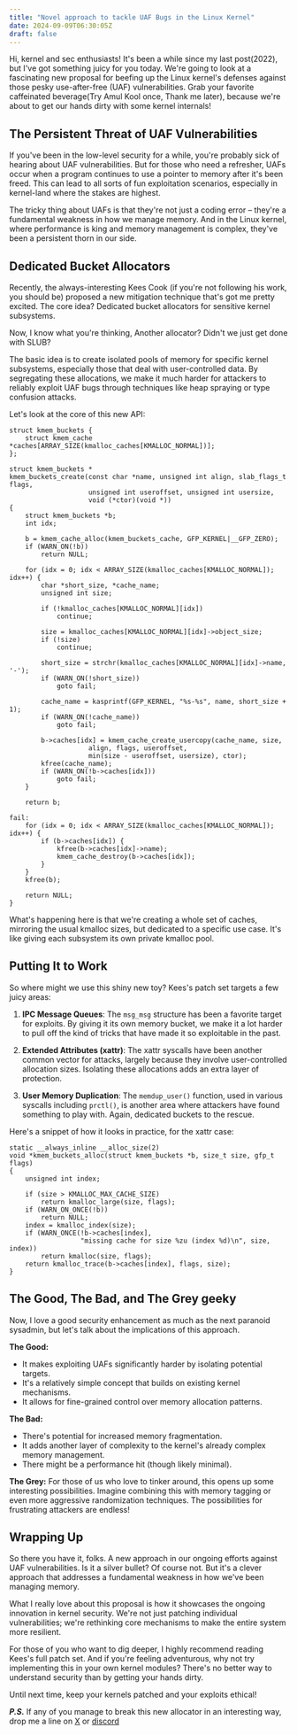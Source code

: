 ```yaml
---
title: "Novel approach to tackle UAF Bugs in the Linux Kernel"
date: 2024-09-09T06:30:05Z
draft: false
---
```


Hi, kernel and sec enthusiasts! It's been a while since my last post(2022), but I've got something juicy for you today. We're going to look at a fascinating new proposal for beefing up the Linux kernel's defenses against those pesky use-after-free (UAF) vulnerabilities. Grab your favorite caffeinated beverage(Try Amul Kool once, Thank me later), because we're about to get our hands dirty with some kernel internals!

## The Persistent Threat of UAF Vulnerabilities

If you've been in the low-level security for a while, you're probably sick of hearing about UAF vulnerabilities. But for those who need a refresher, UAFs occur when a program continues to use a pointer to memory after it's been freed. This can lead to all sorts of fun exploitation scenarios, especially in kernel-land where the stakes are highest.

The tricky thing about UAFs is that they're not just a coding error – they're a fundamental weakness in how we manage memory. And in the Linux kernel, where performance is king and memory management is complex, they've been a persistent thorn in our side.

## Dedicated Bucket Allocators

Recently, the always-interesting Kees Cook (if you're not following his work, you should be) proposed a new mitigation technique that's got me pretty excited. The core idea? Dedicated bucket allocators for sensitive kernel subsystems.

Now, I know what you're thinking, Another allocator? Didn't we just get done with SLUB?

The basic idea is to create isolated pools of memory for specific kernel subsystems, especially those that deal with user-controlled data. 
By segregating these allocations, we make it much harder for attackers to reliably exploit UAF bugs through techniques like heap spraying or type confusion attacks.

Let's look at the core of this new API:

```
struct kmem_buckets {
    struct kmem_cache *caches[ARRAY_SIZE(kmalloc_caches[KMALLOC_NORMAL])];
};

struct kmem_buckets *
kmem_buckets_create(const char *name, unsigned int align, slab_flags_t flags,
                    unsigned int useroffset, unsigned int usersize,
                    void (*ctor)(void *))
{
    struct kmem_buckets *b;
    int idx;

    b = kmem_cache_alloc(kmem_buckets_cache, GFP_KERNEL|__GFP_ZERO);
    if (WARN_ON(!b))
        return NULL;

    for (idx = 0; idx < ARRAY_SIZE(kmalloc_caches[KMALLOC_NORMAL]); idx++) {
        char *short_size, *cache_name;
        unsigned int size;

        if (!kmalloc_caches[KMALLOC_NORMAL][idx])
            continue;

        size = kmalloc_caches[KMALLOC_NORMAL][idx]->object_size;
        if (!size)
            continue;

        short_size = strchr(kmalloc_caches[KMALLOC_NORMAL][idx]->name, '-');
        if (WARN_ON(!short_size))
            goto fail;

        cache_name = kasprintf(GFP_KERNEL, "%s-%s", name, short_size + 1);
        if (WARN_ON(!cache_name))
            goto fail;

        b->caches[idx] = kmem_cache_create_usercopy(cache_name, size,
                    align, flags, useroffset,
                    min(size - useroffset, usersize), ctor);
        kfree(cache_name);
        if (WARN_ON(!b->caches[idx]))
            goto fail;
    }

    return b;

fail:
    for (idx = 0; idx < ARRAY_SIZE(kmalloc_caches[KMALLOC_NORMAL]); idx++) {
        if (b->caches[idx]) {
            kfree(b->caches[idx]->name);
            kmem_cache_destroy(b->caches[idx]);
        }
    }
    kfree(b);

    return NULL;
}
```

What's happening here is that we're creating a whole set of caches, mirroring the usual kmalloc sizes, but dedicated to a specific use case. It's like giving each subsystem its own private kmalloc pool.

## Putting It to Work

So where might we use this shiny new toy? Kees's patch set targets a few juicy areas:

1. **IPC Message Queues**: The `msg_msg` structure has been a favorite target for exploits. By giving it its own memory bucket, we make it a lot harder to pull off the kind of tricks that have made it so exploitable in the past.

2. **Extended Attributes (xattr)**: The xattr syscalls have been another common vector for attacks, largely because they involve user-controlled allocation sizes. Isolating these allocations adds an extra layer of protection.

3. **User Memory Duplication**: The `memdup_user()` function, used in various syscalls including `prctl()`, is another area where attackers have found something to play with. Again, dedicated buckets to the rescue.

Here's a snippet of how it looks in practice, for the xattr case:

```
static __always_inline __alloc_size(2)
void *kmem_buckets_alloc(struct kmem_buckets *b, size_t size, gfp_t flags)
{
    unsigned int index;

    if (size > KMALLOC_MAX_CACHE_SIZE)
        return kmalloc_large(size, flags);
    if (WARN_ON_ONCE(!b))
        return NULL;
    index = kmalloc_index(size);
    if (WARN_ONCE(!b->caches[index],
                  "missing cache for size %zu (index %d)\n", size, index))
        return kmalloc(size, flags);
    return kmalloc_trace(b->caches[index], flags, size);
}
```

## The Good, The Bad, and The Grey geeky

Now, I love a good security enhancement as much as the next paranoid sysadmin, but let's talk about the implications of this approach.

**The Good:**
- It makes exploiting UAFs significantly harder by isolating potential targets.
- It's a relatively simple concept that builds on existing kernel mechanisms.
- It allows for fine-grained control over memory allocation patterns.

**The Bad:**
- There's potential for increased memory fragmentation.
- It adds another layer of complexity to the kernel's already complex memory management.
- There might be a performance hit (though likely minimal).

**The Grey:**
For those of us who love to tinker around, this opens up some interesting possibilities. Imagine combining this with memory tagging or even more aggressive randomization techniques. The possibilities for frustrating attackers are endless!

## Wrapping Up

So there you have it, folks. A new approach in our ongoing efforts against UAF vulnerabilities. Is it a silver bullet? Of course not. But it's a clever approach that addresses a fundamental weakness in how we've been managing memory.

What I really love about this proposal is how it showcases the ongoing innovation in kernel security. We're not just patching individual vulnerabilities; we're rethinking core mechanisms to make the entire system more resilient.

For those of you who want to dig deeper, I highly recommend reading Kees's full patch set. And if you're feeling adventurous, why not try implementing this in your own kernel modules? There's no better way to understand security than by getting your hands dirty.

Until next time, keep your kernels patched and your exploits ethical!

***P.S.*** If any of you manage to break this new allocator in an interesting way, drop me a line on [X](https://www.x.com/cy5un/) or [discord](https://discord.com/users/346443596641075200)
